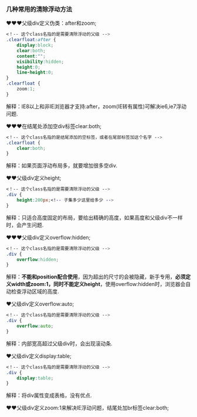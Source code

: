 ### 几种常用的清除浮动方法

❤️❤️❤️父级div定义伪类：after和zoom;

```css
<！-- 这个class名指的是需要清除浮动的父级 -->
.clearfloat:after {
    display:block;
    clear:both;
    content:"";
    visibility:hidden;
    height:0;
    line-height:0;
}
.clearfloat {
    zoom:1;
}
```

解释：IE8以上和非IE浏览器才支持:after，zoom(IE转有属性)可解决ie6,ie7浮动问题.

❤️❤️❤️在结尾处添加空div标签clear:both;

```css
<！-- 这个class名指的是结尾添加的空标签，或者在尾部标签加这个名字 -->
.clearfloat {
	clear:both;
}
```

解释：如果页面浮动布局多，就要增加很多空div.

❤️❤️父级div定义height;

```css
<！-- 这个class名指的是需要清除浮动的父级 -->
.div {
	height:200px;<!-- 子集多少这里给多少 -->
}
```

解释：只适合高度固定的布局，要给出精确的高度，如果高度和父级div不一样时，会产生问题.

❤️❤️❤️父级div定义overflow:hidden;

````css
<！-- 这个class名指的是需要清除浮动的父级 -->
.div {
	overflow:hidden;
}
````

解释：**不能和position配合使用**，因为超出的尺寸的会被隐藏，新手专用，**必须定义width或zoom:1，同时不能定义height**，使用overflow:hidden时，浏览器会自动检查浮动区域的高度.

❤️父级div定义overflow:auto;

```css
<！-- 这个class名指的是需要清除浮动的父级 -->
.div {
    overflow:auto;
}
```

解释：内部宽高超过父级div时，会出现滚动条.

❤️父级div定义display:table;

```css
<！-- 这个class名指的是需要清除浮动的父级 -->
.div {
    display:table;
}
```

解释：将div属性变成表格，没有优点.

❤❤️父级div定义zoom:1来解决IE浮动问题，结尾处加br标签clear:both;
